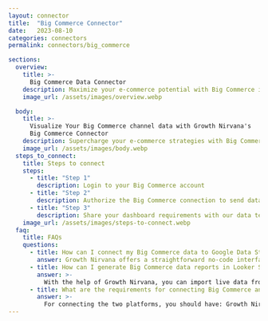 ```yaml
---
layout: connector
title:  "Big Commerce Connector"
date:   2023-08-10
categories: connectors
permalink: connectors/big_commerce

sections:
  overview:
    title: >-
      Big Commerce Data Connector
    description: Maximize your e-commerce potential with Big Commerce integration. Seamlessly blend Big Commerce's data insights with Looker Studio's analytical prowess, transforming raw sales and customer data into strategic brilliance that fuels your business growth.
    image_url: /assets/images/overview.webp

  body:
    title: >-
      Visualize Your Big Commerce channel data with Growth Nirvana's
      Big Commerce Connector
    description: Supercharge your e-commerce strategies with Big Commerce data seamlessly integrated into Looker Studio.
    image_url: /assets/images/body.webp
  steps_to_connect:
    title: Steps to connect
    steps:
      - title: "Step 1"
        description: Login to your Big Commerce account
      - title: "Step 2"
        description: Authorize the Big Commerce connection to send data to Growth Nirvana
      - title: "Step 3"
        description: Share your dashboard requirements with our data team. We will build the report for you.
    image_url: /assets/images/steps-to-connect.webp
  faq:
    title: FAQs
    questions:
      - title: How can I connect my Big Commerce data to Google Data Studio/Looker Studio?
        answer: Growth Nirvana offers a straightforward no-code interface to connect to Big Commerce data sources.
      - title: How can I generate Big Commerce data reports in Looker Studio?
        answer: >-
          With the help of Growth Nirvana, you can import live data from Big Commerce into Looker Studio. These data can be viewed in charts, tables, and dashboards to generate branded reports that can be shared instantly.
      - title: What are the requirements for connecting Big Commerce and Looker Studio?
        answer: >-
          For connecting the two platforms, you should have: Growth Nirvana Account and Big Commerce Ads Account
---
```

